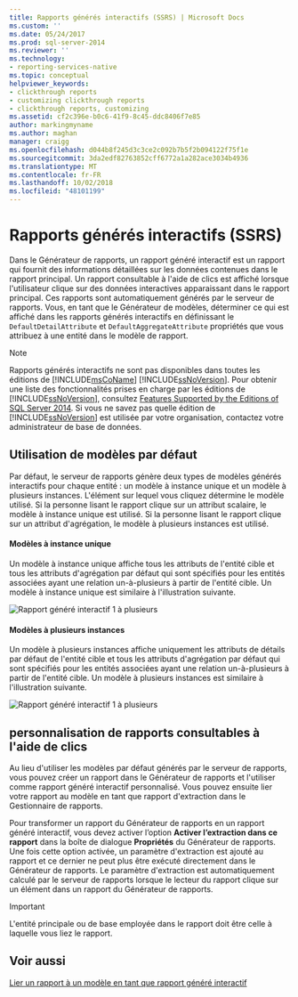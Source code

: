 ```yaml
---
title: Rapports générés interactifs (SSRS) | Microsoft Docs
ms.custom: ''
ms.date: 05/24/2017
ms.prod: sql-server-2014
ms.reviewer: ''
ms.technology:
- reporting-services-native
ms.topic: conceptual
helpviewer_keywords:
- clickthrough reports
- customizing clickthrough reports
- clickthrough reports, customizing
ms.assetid: cf2c396e-b0c6-41f9-8c45-ddc8406f7e85
author: markingmyname
ms.author: maghan
manager: craigg
ms.openlocfilehash: d044b8f245d3c3ce2c092b7b5f2b094122f75f1e
ms.sourcegitcommit: 3da2edf82763852cff6772a1a282ace3034b4936
ms.translationtype: MT
ms.contentlocale: fr-FR
ms.lasthandoff: 10/02/2018
ms.locfileid: "48101199"
---
```

# <a name="clickthrough-reports-ssrs"></a>Rapports générés interactifs (SSRS)
  Dans le Générateur de rapports, un rapport généré interactif est un rapport qui fournit des informations détaillées sur les données contenues dans le rapport principal. Un rapport consultable à l'aide de clics est affiché lorsque l'utilisateur clique sur des données interactives apparaissant dans le rapport principal. Ces rapports sont automatiquement générés par le serveur de rapports. Vous, en tant que le Générateur de modèles, déterminer ce qui est affiché dans les rapports générés interactifs en définissant le `DefaultDetailAttribute` et `DefaultAggregateAttribute` propriétés que vous attribuez à une entité dans le modèle de rapport.  
  
> [!NOTE]  
>  Rapports générés interactifs ne sont pas disponibles dans toutes les éditions de [!INCLUDE[msCoName](../../includes/msconame-md.md)] [!INCLUDE[ssNoVersion](../../../includes/ssnoversion-md.md)]. Pour obtenir une liste des fonctionnalités prises en charge par les éditions de [!INCLUDE[ssNoVersion](../../../includes/ssnoversion-md.md)], consultez [Features Supported by the Editions of SQL Server 2014](../../getting-started/features-supported-by-the-editions-of-sql-server-2014.md). Si vous ne savez pas quelle édition de [!INCLUDE[ssNoVersion](../../../includes/ssnoversion-md.md)] est utilisée par votre organisation, contactez votre administrateur de base de données.  
  
## <a name="using-default-templates"></a>Utilisation de modèles par défaut  
 Par défaut, le serveur de rapports génère deux types de modèles générés interactifs pour chaque entité : un modèle à instance unique et un modèle à plusieurs instances. L'élément sur lequel vous cliquez détermine le modèle utilisé. Si la personne lisant le rapport clique sur un attribut scalaire, le modèle à instance unique est utilisé. Si la personne lisant le rapport clique sur un attribut d'agrégation, le modèle à plusieurs instances est utilisé.  
  
#### <a name="single-instance-templates"></a>Modèles à instance unique  
 Un modèle à instance unique affiche tous les attributs de l'entité cible et tous les attributs d'agrégation par défaut qui sont spécifiés pour les entités associées ayant une relation un-à-plusieurs à partir de l'entité cible. Un modèle à instance unique est similaire à l'illustration suivante.  
  
 ![Rapport généré interactif 1 à plusieurs](../media/manytooneclickthrough.gif "Rapport généré interactif 1 à plusieurs")  
  
#### <a name="multiple-instance-templates"></a>Modèles à plusieurs instances  
 Un modèle à plusieurs instances affiche uniquement les attributs de détails par défaut de l'entité cible et tous les attributs d'agrégation par défaut qui sont spécifiés pour les entités associées ayant une relation un-à-plusieurs à partir de l'entité cible. Un modèle à plusieurs instances est similaire à l'illustration suivante.  
  
 ![Rapport généré interactif 1 à plusieurs](../media/onetomanyclickthrough.gif "Rapport généré interactif 1 à plusieurs")  
  
## <a name="customizing-clickthrough-reports"></a>personnalisation de rapports consultables à l'aide de clics  
 Au lieu d'utiliser les modèles par défaut générés par le serveur de rapports, vous pouvez créer un rapport dans le Générateur de rapports et l'utiliser comme rapport généré interactif personnalisé. Vous pouvez ensuite lier votre rapport au modèle en tant que rapport d'extraction dans le Gestionnaire de rapports.  
  
 Pour transformer un rapport du Générateur de rapports en un rapport généré interactif, vous devez activer l’option **Activer l’extraction dans ce rapport** dans la boîte de dialogue **Propriétés** du Générateur de rapports. Une fois cette option activée, un paramètre d'extraction est ajouté au rapport et ce dernier ne peut plus être exécuté directement dans le Générateur de rapports. Le paramètre d'extraction est automatiquement calculé par le serveur de rapports lorsque le lecteur du rapport clique sur un élément dans un rapport du Générateur de rapports.  
  
> [!IMPORTANT]  
>  L'entité principale ou de base employée dans le rapport doit être celle à laquelle vous liez le rapport.  
  
## <a name="see-also"></a>Voir aussi  
 [Lier un rapport à un modèle en tant que rapport généré interactif](../link-a-report-to-a-model-as-a-clickthrough-report.md)  
  
  

